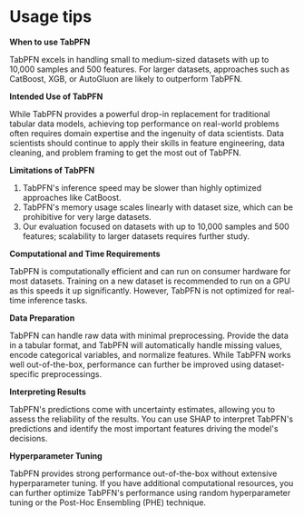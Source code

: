 # Usage tips

**When to use TabPFN**

TabPFN excels in handling small to medium-sized datasets with up to 10,000 samples and 500 features. For larger datasets, approaches such as CatBoost, XGB, or AutoGluon are likely to outperform TabPFN.

**Intended Use of TabPFN**

While TabPFN provides a powerful drop-in replacement for traditional tabular data models, achieving top performance on real-world problems often requires domain expertise and the ingenuity of data scientists. Data scientists should continue to apply their skills in feature engineering, data cleaning, and problem framing to get the most out of TabPFN.

**Limitations of TabPFN**

1. TabPFN's inference speed may be slower than highly optimized approaches like CatBoost.
2. TabPFN's memory usage scales linearly with dataset size, which can be prohibitive for very large datasets.
3. Our evaluation focused on datasets with up to 10,000 samples and 500 features; scalability to larger datasets requires further study.

**Computational and Time Requirements**

TabPFN is computationally efficient and can run on consumer hardware for most datasets. Training on a new dataset is recommended to run on a GPU as this speeds it up significantly. However, TabPFN is not optimized for real-time inference tasks.

**Data Preparation**

TabPFN can handle raw data with minimal preprocessing. Provide the data in a tabular format, and TabPFN will automatically handle missing values, encode categorical variables, and normalize features. While TabPFN works well out-of-the-box, performance can further be improved using dataset-specific preprocessings.

**Interpreting Results**

TabPFN's predictions come with uncertainty estimates, allowing you to assess the reliability of the results. You can use SHAP to interpret TabPFN's predictions and identify the most important features driving the model's decisions.

**Hyperparameter Tuning**

TabPFN provides strong performance out-of-the-box without extensive hyperparameter tuning. If you have additional computational resources, you can further optimize TabPFN's performance using random hyperparameter tuning or the Post-Hoc Ensembling (PHE) technique.